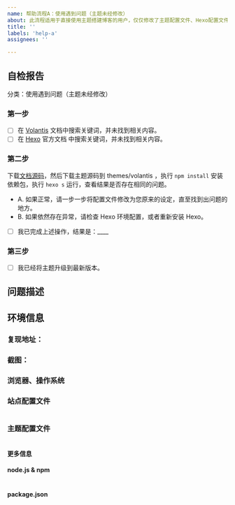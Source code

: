 ```yaml
---
name: 帮助流程A：使用遇到问题（主题未经修改）
about: 此流程适用于直接使用主题搭建博客的用户，仅仅修改了主题配置文件、Hexo配置文件、增加了自己的文章。
title: ''
labels: 'help-a'
assignees: ''

---
```


<!-- 如果您删除此模版，我们可能会在不进行调查的情况下关闭您的 Issue。 -->

## 自检报告

分类：使用遇到问题（主题未经修改）

<!-- 如果您未按照模板中的步骤进行自检，我们可能不会阅读您的 Issue。 -->
<!-- 90% 的问题可通过自检解决。 -->

<!-- Change [ ] to [x] to select (将 [ ] 换成 [x] 来完成选择) -->

### 第一步 <!-- 60% 的问题通过这一步就解决了。 -->

- [ ] 在 [Volantis](https://volantis.js.org) 文档中搜索关键词，并未找到相关内容。
- [ ] 在 [Hexo](https://hexo.io/zh-cn/docs/) 官方文档 中搜索关键词，并未找到相关内容。

### 第二步 <!-- 30% 的问题通过这一步就解决了。 -->

下载[文档源码](https://github.com/xaoxuu/volantis-docs/)，然后下载主题源码到 themes/volantis ，执行 `npm install` 安装依赖包，执行 `hexo s` 运行，查看结果是否存在相同的问题。

- A. 如果正常，请一步一步将配置文件修改为您原来的设定，直至找到出问题的地方。
- B. 如果依然存在异常，请检查 Hexo 环境配置，或者重新安装 Hexo。

- [ ] 我已完成上述操作，结果是：____

### 第三步

- [ ] 我已经将主题升级到最新版本。

## 问题描述

<!-- 尽可能详细地描述您的问题 -->

## 环境信息

<!-- 请务必提供以下信息 -->

### 复现地址：
<!-- 如果使用文档官网源码本地运行也存在异常，可以不用提供复现地址。 -->

### 截图：
<!-- 不同系统、浏览器效果可能不同，提供截图有助于发现问题所在。 -->

### 浏览器、操作系统


### 站点配置文件
<!-- 只粘贴 `blog/_config.yml` 中修改过的部分 -->
```yml

```

### 主题配置文件
<!-- 只粘贴 `themes/volantis/_config.yml` 中修改过的部分 -->
```yml

```

#### 更多信息

<!-- 要求提供时再回来补全即可 -->

#### node.js & npm
<!-- 粘贴 `node -v && npm -v` 输出的信息 -->
```

```

#### package.json
<!-- 粘贴 `npm ls --depth 0` 输出的信息 -->
```

```
